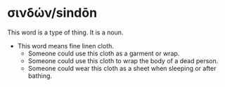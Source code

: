 # σινδών/sindōn
This word is a type of thing. It is a noun. 

* This word means fine linen cloth.
    * Someone could use this cloth as a garment or wrap.
    * Someone could use this cloth to wrap the body of a dead person.
    * Someone could wear this cloth as a sheet when sleeping or after bathing.
